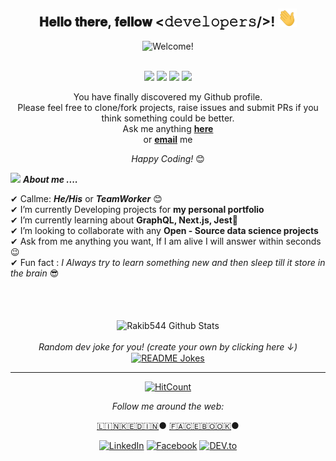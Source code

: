 <div align="center">
<h2> 𝐇𝐞𝐥𝐥𝐨 𝐭𝐡𝐞𝐫𝐞, 𝐟𝐞𝐥𝐥𝐨𝐰 <𝚍𝚎𝚟𝚎𝚕𝚘𝚙𝚎𝚛𝚜/>! <img src="https://github.com/ABSphreak/ABSphreak/blob/master/gifs/Hi.gif" width="30px"></h2>
</div>

<div align="center" width="50">

<img src="https://i.imgur.com/dTYwdG1.gif" alt="Welcome!" width="300"/>
<!--   <p align="left"> 
<img src="https://komarev.com/ghpvc/?username=Rakib544&color=brightgreen" alt="watching_count" />
 </p> -->
 <br><br>
  
  <p align="center">
<img src="https://img.shields.io/badge/Age-21-blue" />
  <img src="https://img.shields.io/badge/Focus-Frontend Development-blue" />
  <img src="https://img.shields.io/badge/Lives-Dhaka, Bangladesh-blue" />
  <img src="https://img.shields.io/badge/Languages-English%20%26%20Bangla-blue" />
</p>

</div>

<div align="center">

You have finally discovered my Github profile. <br>
Please feel free to clone/fork projects, raise issues and submit PRs if you think something could be better. <br>
Ask me anything <a href="https://github.com/Rakib544/Rakib544/issues/new"><b>here</b></a><br>
or <a href="mailto:md.rakib10122003@gmail.com"><b>email</b></a> me

<i>Happy Coding!</i> 😊

</div>

<img src="https://media.giphy.com/media/iY8CRBdQXODJSCERIr/giphy.gif" width="30px">&nbsp;***About me ....***

✔ Callme: ***He/His*** or ***TeamWorker*** 😊 <br>
✔ I’m currently Developing projects for **my personal portfolio**<br>
✔ I’m currently learning about **GraphQL, Next.js, Jest**🥰<br>
✔ I’m looking to collaborate with any **Open - Source data science projects**<br>
✔ Ask from me anything you want, If I am alive I will answer within seconds 😉<br>
✔ Fun fact : *I Always try to learn something new and then sleep till it store in the brain* 😎<br><br><br><br>

<div align="center">

<img align="center" src="https://github-readme-stats.vercel.app/api?username=Rakib544&include_all_commits=true&count_private=true&show_icons=true&line_height=20&title_color=7A7ADB&icon_color=2234AE&text_color=D3D3D3&bg_color=0,000000,130F40" alt="Rakib544 Github Stats">

</br>
</br>
<i>Random dev joke for you! (create your own by clicking here ↓)</i><br>
<a href="https://readme-jokes.vercel.app"><img align="center" src="https://readme-jokes.vercel.app/api" alt="README Jokes"></a>

---
[![HitCount](http://hits.dwyl.com/Rakib544/Rakib544.svg)](http://hits.dwyl.com/Rakib544/Rakib544)

<i>Follow me around the web:</i><br>

  <a target="_blank" href="https://www.linkedin.com/in/dev-rakib">🇱​🇮​🇳​🇰​🇪​🇩​🇮​🇳​</a> ●
  <a target="_blank" href="https://www.facebook.com/profile.php?id=100018966190023">🇫​🇦​🇨​🇪​🇧​🇴​🇴​🇰​</a> ●

<a href="https://www.linkedin.com/in/dev-rakib" target="_blank"><img src="https://img.shields.io/badge/LinkedIn-%230077B5.svg?&style=flat-square&logo=linkedin&logoColor=white" alt="LinkedIn"></a>
<a href="https://www.facebook.com/profile.php?id=100018966190023" target="_blank"><img src="https://img.shields.io/badge/Facebook-%231877F2.svg?&style=flat-square&logo=facebook&logoColor=white" alt="Facebook"></a>
<a href="https://dev.to/rakib544" target="_blank"><img src="https://img.shields.io/badge/DEV-%230A0A0A.svg?&style=flat-square&logo=DEV.to&logoColor=white" alt="DEV.to"></a>

</div>

<!--
**ABSphreak/ABSphreak** is a ✨ _special_ ✨ repository because its `README.md` (this file) appears on your GitHub profile.
Here are some ideas to get you started:
- 🔭 I’m currently working on ...
- 🌱 I’m currently learning ...
- 👯 I’m looking to collaborate on ...
- 🤔 I’m looking for help with ...
- 💬 Ask me about ...
- 📫 How to reach me: ...
- 😄 Pronouns: ...
- ⚡ Fun fact: ...
-->
